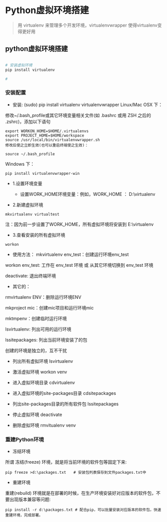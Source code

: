 # Python虚拟环境搭建


>用 virtualenv 来管理多个开发环境，virtualenvwrapper 使得virtualenv变得更好用

<!--more-->

## python虚拟环境搭建


```python

# 安装虚拟环境
pip install virtualenv

# 
```

### 安装配置

* 安装:
(sudo) pip install virtualenv virtualenvwrapper
Linux/Mac OSX 下：

修改~/.bash_profile或其它环境变量相关文件(如 .bashrc 或用 ZSH 之后的 .zshrc)，添加以下语句
```
export WORKON_HOME=$HOME/.virtualenvs
export PROJECT_HOME=$HOME/workspace
source /usr/local/bin/virtualenvwrapper.sh
修改后使之立即生效(也可以重启终端使之生效)：

source ~/.bash_profile
```

Windows 下：
```
pip install virtualenvwrapper-win
```

* 1.设置环境变量
    - 设置WORK_HOME环境变量：例如，WORK_HOME ： D:\virtualenv
    
* 2.新建虚拟环境
```
mkvirtualenv virtualtest
```
注：因为前一步设置了WORK_HOME，所有虚拟环境将安装到 E:\virtualenv
* 3.查看安装的所有虚拟环境
```
workon
```

* 使用方法：
mkvirtualenv env_test：创建运行环境env_test

workon env_test: 工作在 env_test 环境 或 从其它环境切换到 env_test 环境

deactivate: 退出终端环境



* 其它的：

rmvirtualenv ENV：删除运行环境ENV

mkproject mic：创建mic项目和运行环境mic

mktmpenv：创建临时运行环境

lsvirtualenv: 列出可用的运行环境

lssitepackages: 列出当前环境安装了的包

创建的环境是独立的，互不干扰


* 列出所有虚拟环境
lsvirtualenv

* 激活虚拟环境
workon venv
　
* 进入虚拟环境目录
cdvirtualenv

* 进入虚拟环境的site-packages目录
cdsitepackages

* 列出site-packages目录的所有软件包
lssitepackages

* 停止虚拟环境
deactivate

*  删除虚拟环境
rmvitualenv venv

### 重建Python环境

* 冻结环境

所谓 冻结(freeze) 环境，就是将当前环境的软件包等固定下来:
```
pip freeze >d:\packages.txt　　# 安装包列表保存到文件packages.txt中　
```

* 重建环境

重建(rebuild) 环境就是在部署的时候，在生产环境安装好对应版本的软件包，不要出现版本兼容等问题:
```
pip install -r d:\packages.txt # 配合pip，可以批量安装对应版本的软件包，快速重建环境，完成部署。
```




